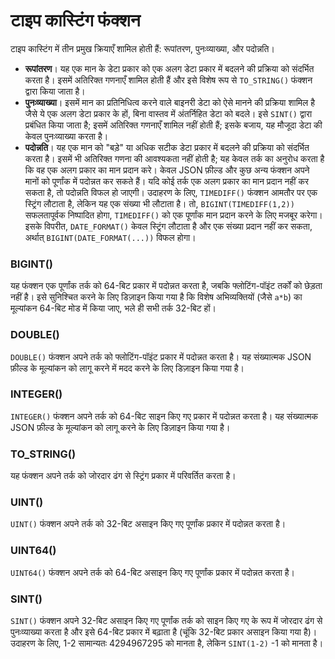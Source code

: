 # टाइप कास्टिंग फंक्शन
टाइप कास्टिंग में तीन प्रमुख क्रियाएँ शामिल होती हैं: रूपांतरण, पुनःव्याख्या, और पदोन्नति।
* **रूपांतरण**। यह एक मान के डेटा प्रकार को एक अलग डेटा प्रकार में बदलने की प्रक्रिया को संदर्भित करता है। इसमें अतिरिक्त गणनाएँ शामिल होती हैं और इसे विशेष रूप से `TO_STRING()` फंक्शन द्वारा किया जाता है।
* **पुनःव्याख्या**। इसमें मान का प्रतिनिधित्व करने वाले बाइनरी डेटा को ऐसे मानने की प्रक्रिया शामिल है जैसे ये एक अलग डेटा प्रकार के हों, बिना वास्तव में अंतर्निहित डेटा को बदले। इसे `SINT()` द्वारा प्रबंधित किया जाता है; इसमें अतिरिक्त गणनाएँ शामिल नहीं होती हैं; इसके बजाय, यह मौजूदा डेटा की केवल पुनःव्याख्या करता है।
* **पदोन्नति**। यह एक मान को "बड़े" या अधिक सटीक डेटा प्रकार में बदलने की प्रक्रिया को संदर्भित करता है। इसमें भी अतिरिक्त गणना की आवश्यकता नहीं होती है; यह केवल तर्क का अनुरोध करता है कि वह एक अलग प्रकार का मान प्रदान करे। केवल JSON फ़ील्ड और कुछ अन्य फंक्शन अपने मानों को पूर्णांक में पदोन्नत कर सकते हैं। यदि कोई तर्क एक अलग प्रकार का मान प्रदान नहीं कर सकता है, तो पदोन्नति विफल हो जाएगी। उदाहरण के लिए, `TIMEDIFF()` फंक्शन आमतौर पर एक स्ट्रिंग लौटाता है, लेकिन यह एक संख्या भी लौटाता है। तो, `BIGINT(TIMEDIFF(1,2))` सफलतापूर्वक निष्पादित होगा, `TIMEDIFF()` को एक पूर्णांक मान प्रदान करने के लिए मजबूर करेगा। इसके विपरीत, `DATE_FORMAT()` केवल स्ट्रिंग लौटाता है और एक संख्या प्रदान नहीं कर सकता, अर्थात् `BIGINT(DATE_FORMAT(...))` विफल होगा।
### BIGINT()
यह फंक्शन एक पूर्णांक तर्क को 64-बिट प्रकार में पदोन्नत करता है, जबकि फ्लोटिंग-पॉइंट तर्कों को छेड़ता नहीं है। इसे सुनिश्चित करने के लिए डिज़ाइन किया गया है कि विशेष अभिव्यक्तियों (जैसे `a*b`) का मूल्यांकन 64-बिट मोड में किया जाए, भले ही सभी तर्क 32-बिट हों।
### DOUBLE()
`DOUBLE()` फंक्शन अपने तर्क को फ्लोटिंग-पॉइंट प्रकार में पदोन्नत करता है। यह संख्यात्मक JSON फ़ील्ड के मूल्यांकन को लागू करने में मदद करने के लिए डिज़ाइन किया गया है।
### INTEGER()
`INTEGER()` फंक्शन अपने तर्क को 64-बिट साइन किए गए प्रकार में पदोन्नत करता है। यह संख्यात्मक JSON फ़ील्ड के मूल्यांकन को लागू करने के लिए डिज़ाइन किया गया है।
### TO_STRING()
यह फंक्शन अपने तर्क को जोरदार ढंग से स्ट्रिंग प्रकार में परिवर्तित करता है।
### UINT()
`UINT()` फंक्शन अपने तर्क को 32-बिट असाइन किए गए पूर्णांक प्रकार में पदोन्नत करता है।
### UINT64()
`UINT64()` फंक्शन अपने तर्क को 64-बिट असाइन किए गए पूर्णांक प्रकार में पदोन्नत करता है।
### SINT()
`SINT()` फंक्शन अपने 32-बिट असाइन किए गए पूर्णांक तर्क को साइन किए गए के रूप में जोरदार ढंग से पुनःव्याख्या करता है और इसे 64-बिट प्रकार में बढ़ाता है (चूंकि 32-बिट प्रकार असाइन किया गया है)। उदाहरण के लिए, 1-2 सामान्यतः 4294967295 को मानता है, लेकिन `SINT(1-2)` -1 को मानता है।
<!-- proofread -->















